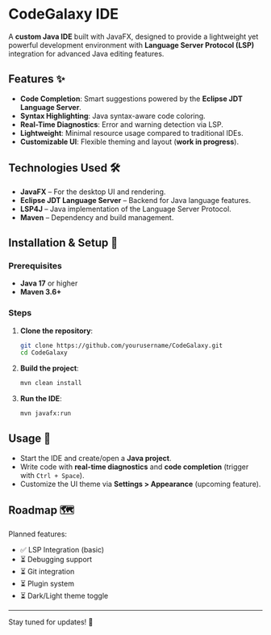 # CodeGalaxy IDE

A **custom Java IDE** built with JavaFX, designed to provide a lightweight yet powerful development environment with **Language Server Protocol (LSP)** integration for advanced Java editing features.

## Features ✨

- **Code Completion**: Smart suggestions powered by the **Eclipse JDT Language Server**.
- **Syntax Highlighting**: Java syntax-aware code coloring.
- **Real-Time Diagnostics**: Error and warning detection via LSP.
- **Lightweight**: Minimal resource usage compared to traditional IDEs.
- **Customizable UI**: Flexible theming and layout (**work in progress**).

## Technologies Used 🛠️

- **JavaFX** – For the desktop UI and rendering.
- **Eclipse JDT Language Server** – Backend for Java language features.
- **LSP4J** – Java implementation of the Language Server Protocol.
- **Maven** – Dependency and build management.

## Installation & Setup 🚀

### Prerequisites

- **Java 17** or higher
- **Maven 3.6+**

### Steps

1. **Clone the repository**:
   ```sh
   git clone https://github.com/yourusername/CodeGalaxy.git
   cd CodeGalaxy
   ```

2. **Build the project**:
   ```sh
   mvn clean install
   ```

3. **Run the IDE**:
   ```sh
   mvn javafx:run
   ```

## Usage 📖

- Start the IDE and create/open a **Java project**.
- Write code with **real-time diagnostics** and **code completion** (trigger with `Ctrl + Space`).
- Customize the UI theme via **Settings > Appearance** (upcoming feature).

## Roadmap 🗺️

Planned features:

- ✅ LSP Integration (basic)
- ⏳ Debugging support
- ⏳ Git integration
- ⏳ Plugin system
- ⏳ Dark/Light theme toggle

---

Stay tuned for updates! 🚀

